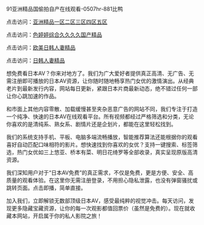 91亚洲精品国偷拍自产在线观看-0507hr-881比鸭

点击访问：<a href="https://vassv.pages.dev/">亚洲精品一区二区三区四区五区</a>

点击访问：<a href="https://fdhf-454.pages.dev/">色婷婷综合久久久久国产精品</a>

点击访问：<a href="https://bsdf-5f5.pages.dev/">欧美日韩人妻精品</a>

点击访问：<a href="https://rtj-3zo.pages.dev/">日韩人妻精品</a>

想免费看日本AV？你来对地方了。我们为广大爱好者提供真正高清、无广告、无需注册即可播放的日本AV资源，让你随时随地畅享热门女优的激情演出。从经典老片到最新发行内容，网站每日更新，紧跟日本片商最新动态，绝不错过任何一部让你心跳加速的作品。

和市面上其他内容零散、加载缓慢甚至夹杂恶意广告的网站不同，我们专注于打造一个纯净、快速的日本AV在线观看平台。所有视频都经过严格筛选和分类，无论你喜欢的是清纯系、熟女系、剧情片还是企划片，都能在这里轻松找到。

我们的系统支持手机、平板、电脑多端流畅播放，智能推荐算法还能根据你的观看喜好自动匹配口味相符的影片。想快速找到你喜欢的女优？支持一键搜索、标签筛选，热门女优如三上悠亚、桥本有菜、明日花绮罗等全部收录，真实呈现原版高清资源。

我们深知用户对于“日本AV免费”的真正需求，不仅是免费，更是方便、安全、高质量的观看体验。在这里你无需注册登录，不用担心隐私泄露，也没有弹窗骚扰或跳转页面。点击即播，简单直接。

加入我们，立即解锁无数部顶级日本AV，感受最纯粹的视觉冲击。每天访问，发现更多隐藏宝藏资源，让你的每一次观影都值回票价（虽然是免费的）。现在就收藏本网站，开启属于你的私人影院之旅！

<span style="display:none;">[Canonical link ( https://github.com/nm20250705/3524563 ）</span>
